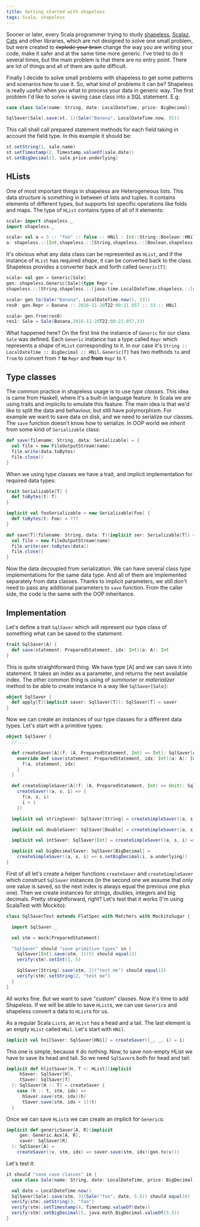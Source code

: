 ```yaml
---
title: Getting started with shapeless
tags: Scala, shapeless
---
```


Sooner or later, every Scala programmer trying to study
[shapeless](https://github.com/milessabin/shapeless),
[Scalaz](https://github.com/scalaz/scalaz), [Cats](https://github.com/typelevel/cats) and
other libraries, which are not designed to solve one small problem, but were
created to ~~explode your brain~~ change the way you are writing your code, make
it safer and at the same time more generic.  I've tried to do it several times,
but the main problem is that there are no entry point.  There are lot of things
and all of them are quite difficult.

Finally I decide to solve small problems with shapeless to get some patterns
and scenarios how to use it.  So, what kind of problems it can be?  Shapeless
is really useful when you what to process your data in generic way.  The
first problem I'd like to solve is saving case class into a SQL statement. E.g:

```Scala
case class Sale(name: String, date: LocalDateTime, price: BigDecimal)

SqlSaver[Sale].save(st, 1)(Sale("Banana", LocalDateTime.now, 55))
```

This call shall call prepared statement methods for each field taking in
account the field type.  In this example it should be:

```Scala
st.setString(1, sale.name)
st.setTimestamp(2, Timestamp.valueOf(sale.date))
st.setBigDecimal(3, sale.price.underlying)
```

<!--more-->

## HLists

One of most important things in shapeless are Heterogeneous lists.  This data
structure is something in between of lists and tuples.  It contains elements of
different types, but supports list specific operations like folds and maps.
The type of `HList` contains types of all of it elements:

```Scala
scala> import shapeless._
import shapeless._

scala> val a = 5 :: "foo" :: false :: HNil : Int::String::Boolean::HNil
a: shapeless.::[Int,shapeless.::[String,shapeless.::[Boolean,shapeless.HNil]]] = 5 :: foo :: false :: HNil
```

It's obvious what any data class can be represented as `HList`, and if the instance
of `HList` has required *shape*, it can be converted back to the class.
Shapeless provides a converter back and forth called `Generic[T]`:

```Scala
scala> val gen = Generic[Sale]
gen: shapeless.Generic[Sale]{type Repr =
shapeless.::[String,shapeless.::[java.time.LocalDateTime,shapeless.::[scala.math.BigDecimal,shapeless.HNil]]]} = anon$macro$4$1@34638de0

scala> gen.to(Sale("Banana", LocalDateTime.now(), 33))
res0: gen.Repr = Banana :: 2016-11-20T22:00:21.857 :: 33 :: HNil

scala> gen.from(res0)
res1: Sale = Sale(Banana,2016-11-20T22:00:21.857,33)
```

What happened here?  On the first line the instance of `Generic` for our class
`Sale` was defined.  Each `Generic` instance has a type called `Repr` which
represents a *shape* of `HList` corresponding to it. In our case it's
`String :: LocalDateTime :: BigDecimal :: HNil`.  `Generic[T]` has two methods
`to` and `from` to convert from `T` **to** `Repr` and **from** `Repr` to `T`.

## Type classes

The common practice in shapeless usage is to use *type classes*.  This idea is
came from Haskell, where it's a built-in language feature.  In Scala we are
using traits and implicits to emulate this feature.  The main idea is that we'd
like to split the data and behaviour, but still have polymorphism.  For example
we want to save data on disk, and we need to serialize our classes.  The `save`
function doesn't know how to serialize.  In OOP world we *inherit* from some
kind of `Serializable` class:

```Scala
def save(filename: String, data: Serializable) = {
  val file = new FileOutputStream(name)
  file.write(data.toBytes)
  file.close()
}
```

When we using type classes we have a trait, and implicit implementation for
required data types:

```Scala
trait Serializable[T] {
  def toBytes(t: T)
}

implicit val fooSerializable = new Serializable[Foo] {
  def toBytes(t: Foo) = ???
}

def save[T](filename: String, data: T)(implicit ser: Serializable[T]) = {
  val file = new FileOutputStream(name)
  file.write(ser.toBytes(data))
  file.close()
}
```

Now the data decoupled from serialization.  We can have several class type implementations
for the same data type.  And all of them are implemented separately
from data classes.  Thanks to implicit parameters, we still don't need to pass
any additional parameters to `save` function.  From the caller side, the code
is the same with the OOP inheritance.

## Implementation

Let's define a trait `SqlSaver` which will represent our type class of 
something what can be saved to the statement:

```Scala
trait SqlSaver[A] {
  def save(statement: PreparedStatement, idx: Int)(a: A): Int
}
```

This is quite straightforward thing.  We have type [A] and we can save it into
statement. It takes an index as a parameter, and returns the next available
index.  The other common thing is using of *summoner* or *materializer* method
to be able to create instance in a way like `SqlSaver[Sale]`:

```Scala
object SqlSaver {
  def apply[T](implicit saver: SqlSaver[T]): SqlSaver[T] = saver
}
```

Now we can create an instances of our type classes for a different data types.
Let's start with a primitive types:

```Scala
object SqlSaver {
  // ...

  def createSaver[A](f: (A, PreparedStatement, Int) => Int): SqlSaver[A] = new SqlSaver[A] {
    override def save(statement: PreparedStatement, idx: Int)(a: A): Int = {
      f(a, statement, idx)
    }
  }

  def createSimpleSaver[A](f: (A, PreparedStatement, Int) => Unit): SqlSaver[A] = 
    createSaver((a, s, i) => {
      f(a, s, i)
      i + 1
    })

  implicit val stringSaver: SqlSaver[String] = createSimpleSaver((a, s, i) => s.setString(i, a))

  implicit val doubleSaver: SqlSaver[Double] = createSimpleSaver((a, s, i) => s.setDouble(i, a))

  implicit val intSaver: SqlSaver[Int] = createSimpleSaver((a, s, i) => s.setInt(i, a))

  implicit val bigDecimalSaver: SqlSaver[BigDecimal] = 
    createSimpleSaver((a, s, i) => s.setBigDecimal(i, a.underlying))
}
```

First of all let's create a helper functions `createSaver` and
`createSimpleSaver` which construct `SqlSaver` instances (in the second one we
assume that only one value is saved, so the next index is always equal the
previous one plus one).  Then we create instances for strings, doubles,
integers and big decimals.  Pretty straightforward, right?  Let's test that it
works (I'm using ScalaTest with Mockito):

```Scala
class SqlSaverTest extends FlatSpec with Matchers with MockitoSugar {

  import SqlSaver._

  val stm = mock[PreparedStatement]

  "SqlSaver" should "save primitive types" in {
    SqlSaver[Int].save(stm, 1)(5) should equal(2)
    verify(stm).setInt(1, 5)

    SqlSaver[String].save(stm, 2)("test me") should equal(3)
    verify(stm).setString(2, "test me")
  }
}
```

All works fine.  But we want to save "custom" classes.  Now it's time to add
Shapeless.  If we will be able to save `HList`s, we can use `Generic`s and
shapeless convert a data to `HList`s for us.

As a regular Scala `List`s, an `HList` has a head and a tail. The last element
is an empty `HList` called `HNil`. Let's start with `HNil`.

```Scala
implicit val hnilSaver: SqlSaver[HNil] = createSaver((_, _, i) = i)
```

This one is simple, because it do nothing. Now, to save non-empty HList we have
to save its head and tail. So we need `SqlSaver`s both for head and tail:

```Scala
implicit def hlistSaver[H, T <: HList](implicit
     hSaver: SqlSaver[H],
     tSaver: SqlSaver[T]
  ): SqlSaver[H :: T] = createSaver {
    case (h :: t, stm, idx) =>
      hSaver.save(stm, idx)(h)
      tSaver.save(stm, idx + 1)(t)
  }
```

Once we can save `HList`s we can create an implicit for `Generic`s:

```Scala
implicit def genericSaver[A, R](implicit
     gen: Generic.Aux[A, R],
     saver: SqlSaver[R]
  ): SqlSaver[A] =
    createSaver((v, stm, idx) => saver.save(stm, idx)(gen.to(v))) 
```



Let's test it:
```Scala
it should "save case classes" in {
  case class Sale(name: String, date: LocalDateTime, price: BigDecimal)

  val date = LocalDateTime.now()
  SqlSaver[Sale].save(stm, 3)(Sale("foo", date, 5.5)) should equal(6)
  verify(stm).setString(3, "foo")
  verify(stm).setTimestamp(4, Timestamp.valueOf(date))
  verify(stm).setBigDecimal(5, java.math.BigDecimal.valueOf(5.5))
}
```
